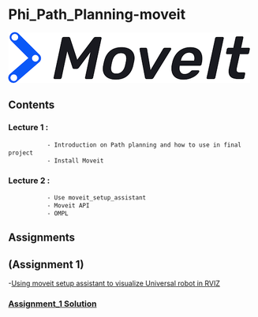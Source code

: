 # Phi_Path_Planning-moveit

![image](https://github.com/Alie20/Phi_Path_Planning-moveit/blob/main/download.png)

## Contents

### Lecture 1 : 
               - Introduction on Path planning and how to use in final project 
               - Install Moveit
              
### Lecture 2 : 
               - Use moveit_setup_assistant 
               - Moveit API
               - OMPL 

## Assignments 

## (Assignment 1) 
 -[Using moveit setup assistant to visualize Universal robot in RVIZ](https://github.com/Alie20/Phi_Path_Planning-moveit/tree/main/Assignment1)
### [Assignment_1 Solution]()


              
               
   
                
               

